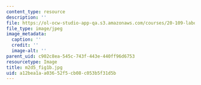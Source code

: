 ```yaml
---
content_type: resource
description: ''
file: https://ol-ocw-studio-app-qa.s3.amazonaws.com/courses/20-109-laboratory-fundamentals-in-biological-engineering-spring-2010/a12bea1aa03652f5cb08c053b5f31d5b_m2d5_fig1b.jpg
file_type: image/jpeg
image_metadata:
  caption: ''
  credit: ''
  image-alt: ''
parent_uid: c902c8ea-545c-743f-443e-440ff96d6753
resourcetype: Image
title: m2d5_fig1b.jpg
uid: a12bea1a-a036-52f5-cb08-c053b5f31d5b
---
```

